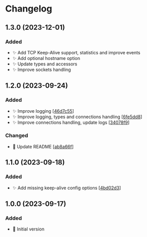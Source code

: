 # Changelog

<a name="1.3.0"></a>
## 1.3.0 (2023-12-01)

### Added

- ✨ Add TCP Keep-Alive support, statistics and improve events
- ✨ Add optional hostname option
- ✨ Update types and accessors
- ✨ Improve sockets handling


<a name="1.2.0"></a>
## 1.2.0 (2023-09-24)

### Added

- ✨ Improve logging [[46d7c55](https://github.com/Tomas2D/ultravnc-repeater/commit/46d7c55a3ca3324fa4dd5ea0e9b860df3e4b32c9)]
- ✨ Improve logging, types and connections handling [[6fe5dd8](https://github.com/Tomas2D/ultravnc-repeater/commit/6fe5dd8f621207bd8df2e79f4f2023a3e13ca6f9)]
- ✨ Improve connections handling, update logs [[34078f9](https://github.com/Tomas2D/ultravnc-repeater/commit/34078f9a1b8bad4b8c88bd3188652bf5b101efbb)]


### Changed

- 💬 Update README [[ab8a66f](https://github.com/Tomas2D/ultravnc-repeater/commit/ab8a66f9ae9f5c64929bdb42b040777dc649a6d4)]


<a name="1.1.0"></a>
## 1.1.0 (2023-09-18)

### Added

- ✨ Add missing keep-alive config options [[4bd02d3](https://github.com/Tomas2D/ultravnc-repeater/commit/4bd02d373a914c2cb2cef5a0180a14ce2aa0e5dc)]


<a name="1.0.0"></a>
## 1.0.0 (2023-09-17)

### Added

- 🎉 Initial version



